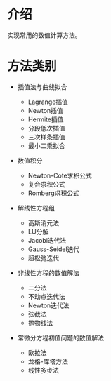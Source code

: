 # 介绍
实现常用的数值计算方法。

# 方法类别
- 插值法与曲线拟合
    - Lagrange插值
    - Newton插值
    - Hermite插值
    - 分段低次插值
    - 三次样条插值
    - 最小二乘拟合

- 数值积分
    - Newton-Cote求积公式
    - 复合求积公式
    - Romberg求积公式

- 解线性方程组
    - 高斯消元法
    - LU分解
    - Jacobi迭代法
    - Gauss-Seidel迭代
    - 超松弛迭代

- 非线性方程的数值解法
    - 二分法
    - 不动点迭代法
    - Newton迭代法
    - 弦截法
    - 抛物线法

- 常微分方程初值问题的数值解法
    - 欧拉法
    - 龙格-库塔方法
    - 线性多步法
